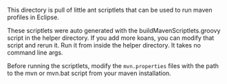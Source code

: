 This directory is pull of little ant scriptlets that can be used to run maven profiles in Eclipse.

These scriptlets were auto generated with the buildMavenScriptlets.groovy script in the helper directory. If you add more koans, you can modify that script and rerun it.  Run it from inside the helper directory.  It takes no command line args.

Before running the scriptlets, modify the `mvn.properties` files with the path to the mvn or mvn.bat script from your maven installation.
